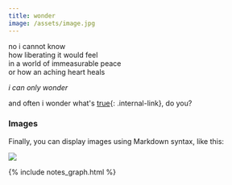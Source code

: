 ```yaml
---
title: wonder
image: /assets/image.jpg
---
```

 
no i cannot know  
how liberating it would feel  
in a world of immeasurable peace  
or how an aching heart heals  
  
*i can only wonder*
  
  
  
  
and often i  wonder what's [true](/truth){: .internal-link}, do you?  


### Images

Finally, you can display images using Markdown syntax, like this:

![]({{page.image}})


{% include notes_graph.html %}
